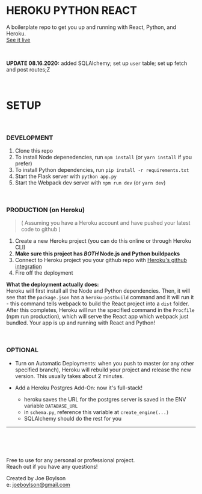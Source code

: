 # HEROKU PYTHON REACT

A boilerplate repo to get you up and running with React, Python, and Heroku. <br/>
[See it live](https://salty-lowlands-02435.herokuapp.com/)

<br/>

**UPDATE 08.16.2020:** added SQLAlchemy; set up `user` table; set up fetch and post routes;Z

<br/>

# SETUP

<br/>

### DEVELOPMENT

1. Clone this repo
2. To install Node depenedencies, run `npm install` (or `yarn install` if you prefer)
3. To install Python dependencies, run `pip install -r requirements.txt`
4. Start the Flask server with `python app.py`
5. Start the Webpack dev server with `npm run dev` (or `yarn dev`)

<br/>

### PRODUCTION (on Heroku)

>  ( Assuming you have a Heroku account and have pushed your latest code to github )

1. Create a new Heroku project (you can do this online or through Heroku CLI)
2. **Make sure this project has _BOTH_ Node.js and Python buildpacks**
3. Connect to Heroku project you your github repo with [Heroku's github integration](https://devcenter.heroku.com/articles/github-integration)
4. Fire off the deployment

**What the deployment actually does:** <br/> Heroku will first install all the Node and Python dependencies. Then, it will see that the `package.json` has a `heroku-postbuild` command and it will run it - this command tells webpack to build the React project into a `dist` folder. After this completes, Heroku will run the specified command in the `Procfile` (npm run production), which will serve the React app which webpack just bundled. Your app is up and running with React and Python!

<br/>

### OPTIONAL

- Turn on Automatic Deployments: when you push to master (or any other specified branch), Heroku will rebuild your project and release the new version. This usually takes about 2 minutes.

- Add a Heroku Postgres Add-On: now it's full-stack!
  - heroku saves the URL for the postgres server is saved in the ENV variable `DATABASE_URL`
  - in `schema.py`, reference this variable at `create_engine(...)`
  - SQLAlchemy should do the rest for you

---

<br/><br/><br/>

Free to use for any personal or professional project. <br/>
Reach out if you have any questions!<br/>

Created by Joe Boylson <br/>
e: joeboylson@gmail.com <br/>

